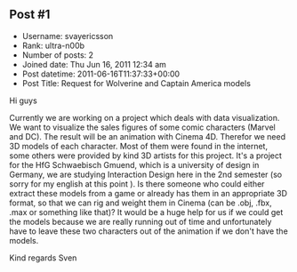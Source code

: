 ## Post #1
- Username: svayericsson
- Rank: ultra-n00b
- Number of posts: 2
- Joined date: Thu Jun 16, 2011 12:34 am
- Post datetime: 2011-06-16T11:37:33+00:00
- Post Title: Request for Wolverine and Captain America models

Hi guys

Currently we are working on a project which deals with data visualization. We want to visualize the sales figures of some comic characters (Marvel and DC). The result will be an animation with Cinema 4D. Therefor we need 3D models of each character. Most of them were found in the internet, some others were provided by kind 3D artists for this project. It's a project for the HfG Schwaebisch Gmuend, which is a university of design in Germany, we are studying Interaction Design here in the 2nd semester (so sorry for my english at this point  ).
Is there someone who could either extract these models from a game or already has them in an appropriate 3D format, so that we can rig and weight them in Cinema (can be .obj, .fbx, .max or something like that)?
It would be a huge help for us if we could get the models because we are really running out of time and unfortunately have to leave these two characters out of the animation if we don't have the models.

Kind regards 
Sven
